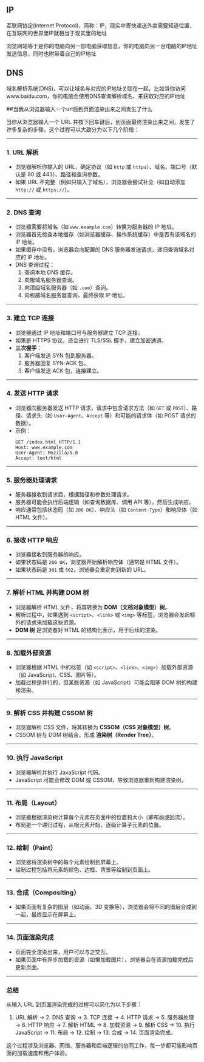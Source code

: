 ## IP

互联网协定(internet Protocol)，简称：IP，现实中寄快递送外卖需要知道位置，在互联网的世界里IP就相当于现实里的地址

浏览网站等于是你的电脑向另一部电脑获取信息，你的电脑向另一台电脑的IP地址发送信息，同时也附带着自己的IP地址



## DNS

域名解析系统(DNS)，可以让域名与对应的IP地址关联在一起，比如当你访问www.baidu.com，你的电脑会使用DNS查询解析域名，来获取对应的IP地址









##当我从浏览器输入一个url后到页面渲染出来之间发生了什么

当你从浏览器输入一个 URL 并按下回车键后，到页面最终渲染出来之间，发生了许多复杂的步骤。这个过程可以大致分为以下几个阶段：

---

### 1. **URL 解析**
   - 浏览器解析你输入的 URL，确定协议（如 `http` 或 `https`）、域名、端口号（默认是 80 或 443）、路径和查询参数。
   - 如果 URL 不完整（例如只输入了域名），浏览器会尝试补全（如自动添加 `http://` 或 `https://`）。

---

### 2. **DNS 查询**
   - 浏览器需要将域名（如 `www.example.com`）转换为服务器的 IP 地址。
   - 浏览器首先检查本地缓存（如浏览器缓存、操作系统缓存）中是否有该域名的 IP 地址。
   - 如果缓存中没有，浏览器会向配置的 DNS 服务器发送请求，递归查询域名对应的 IP 地址。
   - DNS 查询过程：
     1. 查询本地 DNS 缓存。
     2. 向根域名服务器查询。
     3. 向顶级域名服务器（如 `.com`）查询。
     4. 向权威域名服务器查询，最终获取 IP 地址。

---

### 3. **建立 TCP 连接**
   - 浏览器通过 IP 地址和端口号与服务器建立 TCP 连接。
   - 如果是 HTTPS 协议，还会进行 TLS/SSL 握手，建立加密通道。
   - **三次握手**：
     1. 客户端发送 SYN 包到服务器。
     2. 服务器回复 SYN-ACK 包。
     3. 客户端发送 ACK 包，连接建立。

---

### 4. **发送 HTTP 请求**
   - 浏览器向服务器发送 HTTP 请求，请求中包含请求方法（如 `GET` 或 `POST`）、路径、请求头（如 `User-Agent`、`Accept` 等）和可能的请求体（如 POST 请求的数据）。
   - 示例：
     ```
     GET /index.html HTTP/1.1
     Host: www.example.com
     User-Agent: Mozilla/5.0
     Accept: text/html
     ```

---

### 5. **服务器处理请求**
   - 服务器接收到请求后，根据路径和参数处理请求。
   - 服务器可能会执行后端逻辑（如查询数据库、调用 API 等），然后生成响应。
   - 响应通常包括状态码（如 `200 OK`）、响应头（如 `Content-Type`）和响应体（如 HTML 文件）。

---

### 6. **接收 HTTP 响应**
   - 浏览器接收到服务器的响应。
   - 如果状态码是 `200 OK`，浏览器开始解析响应体（通常是 HTML 文件）。
   - 如果状态码是 `301` 或 `302`，浏览器会重定向到新的 URL。

---

### 7. **解析 HTML 并构建 DOM 树**
   - 浏览器解析 HTML 文件，将其转换为 **DOM（文档对象模型）树**。
   - 解析过程中，如果遇到 `<script>`、`<link>` 或 `<img>` 等标签，浏览器会发起额外的请求来加载这些资源。
   - **DOM 树** 是浏览器对 HTML 的结构化表示，用于后续的渲染。

---

### 8. **加载外部资源**
   - 浏览器根据 HTML 中的标签（如 `<script>`、`<link>`、`<img>`）加载外部资源（如 JavaScript、CSS、图片等）。
   - 加载过程是并行的，但某些资源（如 JavaScript）可能会阻塞 DOM 树的构建和渲染。

---

### 9. **解析 CSS 并构建 CSSOM 树**
   - 浏览器解析 CSS 文件，将其转换为 **CSSOM（CSS 对象模型）树**。
   - CSSOM 树与 DOM 树结合，形成 **渲染树（Render Tree）**。

---

### 10. **执行 JavaScript**
   - 浏览器解析并执行 JavaScript 代码。
   - JavaScript 可能会修改 DOM 或 CSSOM，导致浏览器重新构建渲染树。

---

### 11. **布局（Layout）**
   - 浏览器根据渲染树计算每个元素在页面中的位置和大小（即布局或回流）。
   - 布局是一个递归过程，从根元素开始，逐级计算子元素的位置。

---

### 12. **绘制（Paint）**
   - 浏览器将渲染树中的每个元素绘制到屏幕上。
   - 绘制过程包括将元素的颜色、边框、背景等绘制到页面上。

---

### 13. **合成（Compositing）**
   - 如果页面有复杂的图层（如动画、3D 变换等），浏览器会将不同的图层合成到一起，最终显示在屏幕上。

---

### 14. **页面渲染完成**
   - 页面完全渲染出来，用户可以与之交互。
   - 如果页面中有异步加载的资源（如懒加载图片），浏览器会在资源加载完成后更新页面。

---

### 总结
从输入 URL 到页面渲染完成的过程可以简化为以下步骤：
1. URL 解析 → 2. DNS 查询 → 3. TCP 连接 → 4. HTTP 请求 → 5. 服务器处理 → 6. HTTP 响应 → 7. 解析 HTML → 8. 加载资源 → 9. 解析 CSS → 10. 执行 JavaScript → 11. 布局 → 12. 绘制 → 13. 合成 → 14. 页面渲染完成。

这个过程涉及浏览器、网络、服务器和后端逻辑的协同工作，每一步都可能影响页面的加载速度和用户体验。